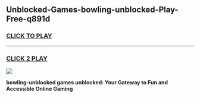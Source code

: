 
## Unblocked-Games-bowling-unblocked-Play-Free-q891d
<h3>
<a href="https://premium76.site?title=bowling-unblocked&ref=20M">CLICK TO PLAY</a></h3>
<hr>

<h3>
<a href="https://premium76.site?title=bowling-unblocked&ref=20M">CLICK 2 PLAY</a>
  
</h3>

<a href="https://premium76.site?title=bowling-unblocked&ref=19M"><img src="https://clearcache.store/games.png"></a>


**bowling-unblocked games unblocked: Your Gateway to Fun and Accessible Online Gaming**
